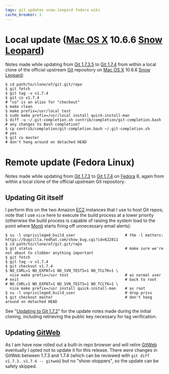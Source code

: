 ```yaml
---
tags: git updates snow.leopard fedora wiki
cache_breaker: 1
---
```


# Local update ([Mac OS X](/wiki/Mac_OS_X) 10.6.6 [Snow Leopard](/wiki/Snow_Leopard))

Notes made while updating from [Git 1.7.3.5](/wiki/Git_1.7.3.5) to [Git 1.7.4](/wiki/Git_1.7.4) from within a local clone of the official upstream [Git](/wiki/Git) repository on [Mac OS X](/wiki/Mac_OS_X) 10.6.6 [Snow Leopard](/wiki/Snow_Leopard):

```shell
$ cd path/to/clone/of/git.git/repo
$ git fetch
$ git tag -v v1.7.4
$ git co v1.7.4                                                       # "co" is an alias for "checkout"
$ make clean
$ make prefix=/usr/local test
$ sudo make prefix=/usr/local install quick-install-man
$ diff -u ~/.git-completion.sh contrib/completion/git-completion.bash # any changes to Bash completion?
$ cp contrib/completion/git-completion.bash ~/.git-completion.sh      # yes
$ git co master                                                       # don't hang around on detached HEAD
```

# Remote update (Fedora Linux)

Notes made while updating from [Git 1.7.3](/wiki/Git_1.7.3) to [Git 1.7.4](/wiki/Git_1.7.4) on [Fedora](/wiki/Fedora) 8, again from within a local clone of the official upstream Git repository:

## Updating Git itself

I perform this on the two Amazon [EC2](/wiki/EC2) instances that I use to host Git repos; note that I use `nice` here to execute the build process at a lower priority (otherwise the build process is capable of raising the system load to the point where [Monit](/wiki/Monit) starts firing off unnecessary email alerts):

```shell
$ su -l unprivileged_build_user                      # the -l matters: https://bugzilla.redhat.com/show_bug.cgi?id=622811
$ cd path/to/clone/of/git.git/repo
$ git status                                         # make sure we're not about to clobber anything important
$ git fetch
$ git tag -v v1.7.4
$ git checkout v1.7.4
$ NO_CURL=1 NO_EXPAT=1 NO_SVN_TESTS=1 NO_TCLTK=1 \
  nice make prefix=/usr test                         # as normal user
# exit                                               # back to root
# NO_CURL=1 NO_EXPAT=1 NO_SVN_TESTS=1 NO_TCLTK=1 \
  nice make prefix=/usr install quick-install-man    # as root
$ su -l unprivileged_build_user                      # drop privs
$ git checkout master                                # don't hang around on detached HEAD
```

See "[Updating to Git 1.7.2](/wiki/Updating_to_Git_1.7.2)" for the update notes made during the initial cloning, including retrieving the public key necessary for tag verification.

## Updating [GitWeb](/wiki/GitWeb)

As I am have now rolled out a built-in repo browser and will retire [GitWeb](/wiki/GitWeb) eventually I opted not to update it for this release. There _were_ changes in GitWeb between 1.7.3 and 1.7.4 (which can be reviewed with `git diff v1.7.3..v1.7.4 -- gitweb`) but no "show-stoppers", so the update can be safely skipped.
